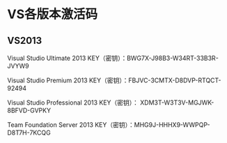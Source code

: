 # VS各版本激活码

## VS2013

Visual Studio Ultimate 2013 KEY（密钥）：BWG7X-J98B3-W34RT-33B3R-JVYW9

Visual Studio Premium 2013 KEY（密钥）：FBJVC-3CMTX-D8DVP-RTQCT-92494

Visual Studio Professional 2013  KEY（密钥）： XDM3T-W3T3V-MGJWK-8BFVD-GVPKY

Team Foundation Server 2013 KEY（密钥）：MHG9J-HHHX9-WWPQP-D8T7H-7KCQG